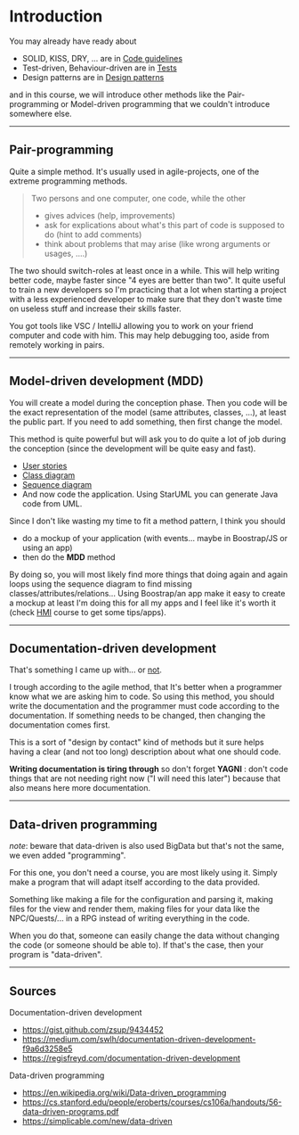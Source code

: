 # Introduction

You may already have ready about

* SOLID, KISS, DRY, ... are in [Code guidelines](../guidelines/index.md)
* Test-driven, Behaviour-driven are in [Tests](../tests/index.md)
* Design patterns are in [Design patterns](../design-patterns/index.md)

and in this course, we will introduce other methods
like the Pair-programming or Model-driven programming
that we couldn't introduce somewhere else.

<hr class="sr">

## Pair-programming

Quite a simple method. It's usually used in
agile-projects, one of the extreme programming
methods. 

> Two persons and one computer, one code, while the
> other
> 
> * gives advices (help, improvements)
> * ask for explications about what's this part
>   of code is supposed to do (hint to add comments)
> * think about problems that may arise (like wrong
>   arguments or usages, ....)

The two should switch-roles at least once in a while. This
will help writing better code, maybe faster since "4
eyes are better than two". It quite useful to train
a new developers so I'm practicing that a lot when
starting a project with a less experienced developer
to make sure that they don't waste time on useless
stuff and increase their skills faster.

You got tools like VSC / IntelliJ allowing you to
work on your friend computer and code with him. This
may help debugging too, aside from remotely working
in pairs.

<hr class="sl">

## Model-driven development (MDD)

You will create a model during the conception
phase. Then you code will be the exact representation
of the model (same attributes, classes, ...),
at least the public part. If you need to add something,
then first change the model.

This method is quite powerful but will ask you to do
quite a lot of job during the conception
(since the development will be quite easy and fast).

* [User stories](mdd/user-stories.md)
* [Class diagram](mdd/class.md)
* [Sequence diagram](mdd/seq.md)
* And now code the application. Using StarUML
  you can generate Java code from UML.

Since I don't like wasting my time to fit a method pattern, I think
you should

* do a mockup of your application
  (with events... maybe in Boostrap/JS or using
  an app)
* then do the **MDD** method

By doing so, you will most likely find more
things that doing again and again loops using the sequence
diagram to find missing classes/attributes/relations...
Using Boostrap/an app make it easy to create a mockup
at least I'm doing this for all my apps and I feel
like it's worth it (check [HMI](../hmi/index.md)
course to get some tips/apps).

<hr class="sr">

## Documentation-driven development

That's something I came up with... or
[not](https://gist.github.com/zsup/9434452).

I trough according to the agile method, that It's
better when a programmer know what we are asking him
to code. So using this method, you should write the 
documentation and the programmer must code according
to the documentation. If something needs to be changed,
then changing the documentation comes first.

This is a sort of "design by contact" kind of methods
but it sure helps having a clear (and not too long)
description about what one should code.

**Writing documentation is tiring through** so don't 
forget **YAGNI** : don't code things
that are not needing right now ("I will need this later")
because that also means here more documentation.

<hr class="sl">

## Data-driven programming

*note*: beware that data-driven is also used BigData
but that's not the same, we even added "programming".

For this one, you don't need a course, you are most likely
using it. Simply make a program that will adapt itself
according to the data provided.

Something like making a file for the configuration
and parsing it, making files for the view and render
them, making files for your data like the NPC/Quests/...
in a RPG instead of writing everything in the code.

When you do that, someone can easily change the
data without changing the code (or someone should
be able to). If that's the case, then your program
is "data-driven".

<hr class="sr">

## Sources

Documentation-driven development

* <https://gist.github.com/zsup/9434452>
* <https://medium.com/swlh/documentation-driven-development-f9a6d3258e5>
* <https://regisfreyd.com/documentation-driven-development>

Data-driven programming

* <https://en.wikipedia.org/wiki/Data-driven_programming>
* <https://cs.stanford.edu/people/eroberts/courses/cs106a/handouts/56-data-driven-programs.pdf>
* <https://simplicable.com/new/data-driven>